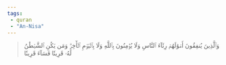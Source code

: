```yaml
---
tags: 
 - quran 
 - "An-Nisa"
---
```


> وَٱلَّذِينَ يُنفِقُونَ أَمۡوَٰلَهُمۡ رِئَآءَ ٱلنَّاسِ وَلَا يُؤۡمِنُونَ بِٱللَّهِ وَلَا بِٱلۡيَوۡمِ ٱلۡأٓخِرِۗ وَمَن يَكُنِ ٱلشَّيۡطَٰنُ لَهُۥ قَرِينٗا فَسَآءَ قَرِينٗا
